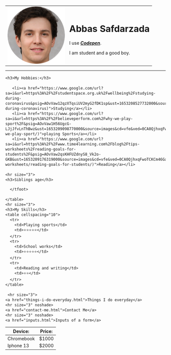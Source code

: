 <html>
  <head>
   <meta charset="utf-8">
   <title>Abbas's personal site</title>
  </head>

  <body>
    <table cellspacing="20">
      <td><img src="Abbas.png" alt="Abbas"></td>
      <td><h1>Abbas Safdarzada</h1>
      <p>I use <strong><a href="https://codepen.io"><em>Codepen</em></a></strong>.</p>
      <p>I am student and a good boy.</p></td>
    </table>
    <hr size="3">

    <h3>My Hobbies:</h3>
    
       <li><a href="https://www.google.com/url?sa=i&url=https%3A%2F%2Fstudentspace.org.uk%2Fwellbeing%2Fstudying-during-coronavirus&psig=AOvVaw12qzXTqsiUV2myG2fDK1sp&ust=1653208527732000&source=images&cd=vfe&ved=0CA0QjhxqFwoTCMCvofqX8PcCFQAAAAAdAAAAABAD(https://studentspace.org.uk/wellbeing/studying-during-coronavirus)">Studying</a></li>
       <li><a href="https://www.google.com/url?sa=i&url=https%3A%2F%2Fbelieveperform.com%2Fwhy-we-play-sport%2F&psig=AOvVaw1H56UgcG-LJjJfvLnThBwz&ust=1653209098770000&source=images&cd=vfe&ved=0CA0QjhxqFwoTCJD3oPyZ8PcCFQAAAAAdAAAAABAD(https://believeperform.com/why-we-play-sport/)">playing Sports</a></li>
       <li><a href="https://www.google.com/url?sa=i&url=https%3A%2F%2Fwww.time4learning.com%2Fblog%2Ftips-worksheets%2Freading-goals-for-students%2F&psig=AOvVaw2qsKHFUZdnyS8_Vk2o-GKB&ust=1653209176319000&source=images&cd=vfe&ved=0CA0QjhxqFwoTCKCm46Ga8PcCFQAAAAAdAAAAABAD(https://www.time4learning.com/blog/tips-worksheets/reading-goals-for-students/)">Reading</a></li>
    
    <hr size="3">
    <h3>Siblings age</h3>
   <table cellspacing="10">
     <thead>
       <th>Device:</th>
       <th>Price:</th>
     </thead>
     <tbody>
       <tr>
        <td>Chromebook</td>
        <td>$1000</td>
       </tr>
       <tr>
         <td>Iphone 13</td>
         <td>$2000</td>
       </tr>
      </tbody>
      <tfoot>

      </tfoot>

    </table>
    <hr size="3">
    <h3>My Skills</h3>
    <table cellspacing="10">
      <tr>
        <td>Playing sports</td>
        <td>⭐⭐⭐⭐⭐</td>
      </tr>
      <tr>
        <td>School works</td>
        <td>⭐⭐⭐⭐⭐</td>
      </tr>
      <tr>
        <td>Reading and writing</td>
        <td>⭐⭐</td>
      </tr>
    </table>

     <hr size="3">
    <a href="things-i-do-everyday.html">Things I do everyday</a>
    <hr size="3" noshade>
    <a href="contact-me.html">Contact Me</a>
    <hr size="3" noshade>
    <a href="inputs.html">Inputs of a form</a>
  </body>

</html>
